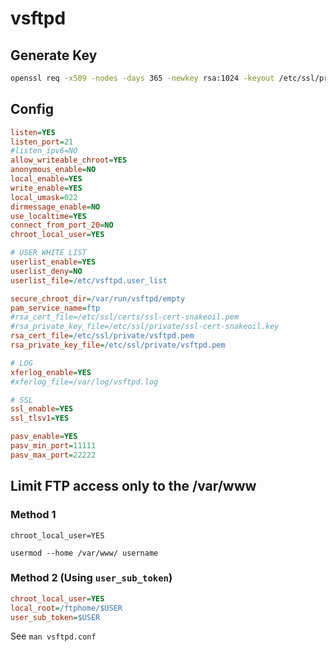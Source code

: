 # vsftpd

## Generate Key

```bash
openssl req -x509 -nodes -days 365 -newkey rsa:1024 -keyout /etc/ssl/private/vsftpd.pem -out /etc/ssl/private/vsftpd.pem
```

## Config

```ini
listen=YES
listen_port=21
#listen_ipv6=NO
allow_writeable_chroot=YES
anonymous_enable=NO
local_enable=YES
write_enable=YES
local_umask=022
dirmessage_enable=NO
use_localtime=YES
connect_from_port_20=NO
chroot_local_user=YES

# USER WHITE LIST
userlist_enable=YES
userlist_deny=NO
userlist_file=/etc/vsftpd.user_list

secure_chroot_dir=/var/run/vsftpd/empty
pam_service_name=ftp
#rsa_cert_file=/etc/ssl/certs/ssl-cert-snakeoil.pem
#rsa_private_key_file=/etc/ssl/private/ssl-cert-snakeoil.key
rsa_cert_file=/etc/ssl/private/vsftpd.pem
rsa_private_key_file=/etc/ssl/private/vsftpd.pem

# LOG
xferlog_enable=YES
#xferlog_file=/var/log/vsftpd.log

# SSL
ssl_enable=YES
ssl_tlsv1=YES

pasv_enable=YES
pasv_min_port=11111
pasv_max_port=22222
```

## Limit FTP access only to the /var/www

### Method 1

```
chroot_local_user=YES
```

```
usermod --home /var/www/ username
```

### Method 2 (Using `user_sub_token`)

```ini
chroot_local_user=YES
local_root=/ftphome/$USER
user_sub_token=$USER
```

See `man vsftpd.conf`
